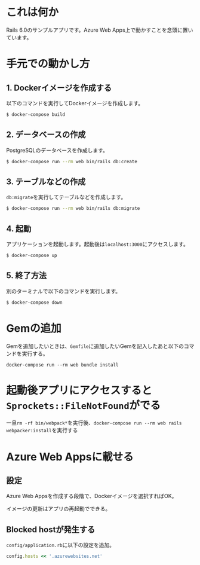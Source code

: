 # これは何か

Rails 6.0のサンプルアプリです。Azure Web Apps上で動かすことを念頭に置いています。

# 手元での動かし方

## 1. Dockerイメージを作成する

以下のコマンドを実行してDockerイメージを作成します。

```bash
$ docker-compose build
```

## 2. データベースの作成

PostgreSQLのデータベースを作成します。

```bash
$ docker-compose run --rm web bin/rails db:create
```

## 3. テーブルなどの作成

`db:migrate`を実行してテーブルなどを作成します。

```bash
$ docker-compose run --rm web bin/rails db:migrate
```

## 4. 起動

アプリケーションを起動します。起動後は`localhost:3000`にアクセスします。

```bash
$ docker-compose up
```

## 5. 終了方法

別のターミナルで以下のコマンドを実行します。

```bash
$ docker-compose down
```

# Gemの追加

Gemを追加したいときは、`Gemfile`に追加したいGemを記入したあと以下のコマンドを実行する。

```
docker-compose run --rm web bundle install
```

# 起動後アプリにアクセスすると`Sprockets::FileNotFound`がでる

一旦`rm -rf bin/webpack*`を実行後、`docker-compose run --rm web rails webpacker:install`を実行する

# Azure Web Appsに載せる

## 設定

Azure Web Appsを作成する段階で、Dockerイメージを選択すればOK。

イメージの更新はアプリの再起動でできる。

## Blocked hostが発生する

`config/application.rb`に以下の設定を追加。

```ruby
config.hosts << '.azurewebsites.net'
```
